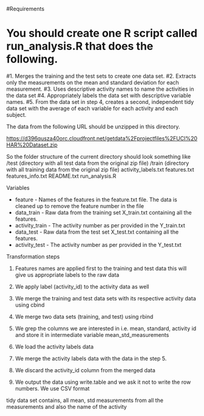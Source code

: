 #Requirements
#   You should create one R script called run_analysis.R that does the following. 
#1. Merges the training and the test sets to create one data set.
#2. Extracts only the measurements on the mean and standard deviation for each measurement. 
#3. Uses descriptive activity names to name the activities in the data set
#4. Appropriately labels the data set with descriptive variable names. 
#5. From the data set in step 4, creates a second, independent tidy data set with the average of each variable for each activity and each subject.

The data from the following URL should be unzipped in this directory.

https://d396qusza40orc.cloudfront.net/getdata%2Fprojectfiles%2FUCI%20HAR%20Dataset.zip

So the folder structure of the current directory should look something like
/test (directory with all test data from the original zip file)
/train (directory with all training data from the original zip file)
activity_labels.txt
features.txt
features_info.txt
README.txt
run_analysis.R 

Variables
- feature - Names of the features in the  feature.txt file. The data is cleaned up to remove the feature number in the file
- data_train - Raw data from the training set X_train.txt containing all the features.
- activity_train - The activity number as per provided in the Y_train.txt
- data_test - Raw data from the test set X_test.txt containing all the features.
- activity_test - The activity number as per provided in the Y_test.txt

Transformation steps
1. Features names are applied first to the training and test data this will give us appropriate labels to the raw data

2. We apply label (activity_id) to the activity data as well

3. We merge the training and test data sets with its respective activity data using cbind

4. We merge two data sets (training, and test) using rbind

5. We grep the columns we are interested in i.e. mean, standard, activity id and store it in intermediate variable mean_std_measurements

6. We load the activity labels data

7. We merge the activity labels data with the data in the step 5.

8. We discard the activity_id column from the merged data

9. We output the data using write.table and we ask it not to write the row numbers. We use CSV format


tidy data set contains, all mean, std measurements from all the measurements and also the name of the activity




